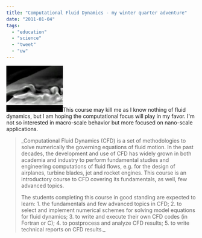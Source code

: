 ```yaml
---
title: "Computational Fluid Dynamics - my winter quarter adventure"
date: "2011-01-04"
tags: 
  - "education"
  - "science"
  - "tweet"
  - "uw"
---
```


[![](images/flow-150x122.jpg "flow")](http://theludwigs.com/wp-content/uploads/2011/01/flow.jpg)This course may kill me as I know nothing of fluid dynamics, but I am hoping the computational focus will play in my favor. I'm not so interested in macro-scale behavior but more focused on nano-scale applications.

> _Computational Fluid Dynamics (CFD) is a set of methodologies to solve numerically the governing equations of fluid motion. In the past decades, the development and use of CFD has widely grown in both academia and industry to perform fundamental studies and engineering computations of fluid flows, e.g. for the design of airplanes, turbine blades, jet and rocket engines. This course is an introductory course to CFD covering its fundamentals, as well, few advanced topics.
> 
> The students completing this course in good standing are expected to learn: 1. the fundamentals and few advanced topics in CFD; 2. to select and implement numerical schemes for solving model equations for fluid dynamics; 3. to write and execute their own CFD codes (in Fortran or C); 4. to postprocess and analyze CFD results; 5. to write technical reports on CFD results._
